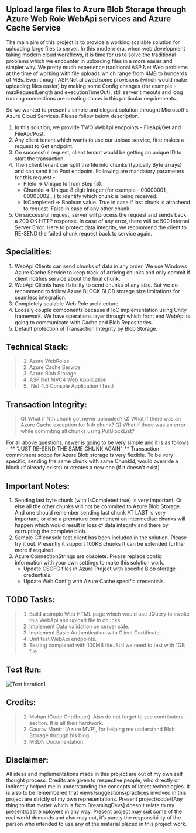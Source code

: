 Upload large files to Azure Blob Storage through Azure Web Role WebApi services and Azure Cache Service
-----------

The main aim of this project is to provide a working scalable solution for uploading large files to server. In this modern 
era, when web development taking modern cloud workflows, it is time for us to solve the traditional problems which we 
encounter in uploading files in a more easier and simpler way. We pretty much experience traditional ASP.Net Web 
problems at the time of working with file uploads which range from 4MB to hunderds of MBs. Even though ASP.Net 
allowed some provisions (which would make uploading files easier) by making some 
Config changes (for example - maxRequestLength and executionTimeOut), still server timeouts and long running connections 
are creating chaos in this particular requirements.

So we wanted to present a simple and elegant solution throught Microsoft's Azure Cloud Services. Please follow below 
description.

1. In this solution, we provide TWO WebApi endpoints - FileApi/Get and FileApi/Post.
2. Any client tenant which wants to use our upload service, first makes a request to Get endpoint. 
3. On successful request, client tenant would be getting an unique ID to start the transaction.
4. Then client tenant can split the file into chunks (typically Byte arrays) and can send it to Post endpoint. 
Following are mandatory parameters for this request - 
	* FileId => Unique Id from Step (3).
	* ChunkId => Unique 8 digit Integer (for example - 00000001, 00000002...) to identify which chunk is being received.
	* IsCompleted => Boolean value. True in case if last chunk is attachecd to request. False in case of any other chunk.
5. On successful request, server will process the request and sends back a 200 OK HTTP response. In case of any error, 
there will be 500 Internal Server Error. Here to protect data integrity, we recommend the client to RE-SEND the failed
chunk request back to service again.

Specialities:
-------------
1. WebApi Clients can send chunks of data in any order. We use Windows Azure Cache Service to keep track of arriving chunks and
only commit if client notifies service about the final chunk.
2. WebApi Clients have flxibility to send chunks of any size. But we do recommend to follow Azure BLOCK BLOB storage size limitations for 
seamless integration.
3. Completely scalable Web Role architecture.
4. Loosely couple components because if IoC implementation using Unity framework. We have operations layer through which front
end WebApi is going to communicate with Cache and Blob Repositories.
5. Default protection of Transaction Integrity by Blob Storage.


Technical Stack:
---------------
> 1. Azure WebRoles
> 2. Azure Cache Service
> 3. Azure Blob Storage
> 4. ASP.Net MVC4 Web Application
> 5. .Net 4.5 Console Application (Test)

Transaction Integrity:
-------------
> Q) What if Nth chunk got never uploaded?
> Q) What if there was an Azure Cache exception for Nth chunk?
> Q) What if there was an error while commiting all chunks using PutBlockList?

For all above questions, nswer is going to be very simple and it is as follows - 
** "JUST RE-SEND THE SAME CHUNK AGAIN" **
Transaction commitment scope for Azure Blob storage is very flexible. To be very specific, sending the same chunk with
same ChunkId, would override a block (if already exists) or creates a new one (if it doesn't exist).


Important Notes:
-------------
1. Sending last byte chunk (with IsCompleted:true) is very important. Or else all the other chunks will not be commited to Azure Blob Storage.\
And one should remember sending last chunk AT LAST is very important, or else a premature commitment on intermediae chunks
will happen which would result in loss of data integrity and there by corrupting the complete blob.
2. Sample C# console test client has been included in the solution. Please try it out. Presently it support 100KB chunks
It can be extended further more if required.
3. Azure ConnectionStrings are obsolete. Please replace config information with your own settings to make this solution work.
	* Update CSCFG files in Azure Project with specific Blob storage credentials.
	* Update Web.Config with Azure Cache specific credentials.

TODO Tasks:
-----------
> 1. Build a simple Web HTML page which would use JQuery to invoke this WebApi and upload file in chunks.
> 2. Implement Data validation on server side.
> 3. Implement Basic Authentication with Client Certificate.
> 4. Unit test WebApi endpoints.
> 5. Testing completed with 100MB file. Still we need to test with 1GB file.

Test Run:
----------
![Test Iteration1](https://raw.github.com/DreamingDevs/large-file-upload-to-azure-blob-using-webapi/master/Images/Test-Iteration1.png "Test Iteration1")

Credits:
-----------
> 1. Mohan (Code Ontributor). Also do not forget to see contributors section. It is all their hardwork.
> 2. Gaurav Mantri [Azure MVP], for helping me understand Blob Storage through his blog.
> 3. MSDN Documentation.

Disclaimer:
-----------
All ideas and implementations made in this project are out of my own self thought process. Credits are given to
respective people, who directly or indirectly helped me in understanding the concepts of latest technologies.
It is also to be remembered that views/suggestions/practices involved in this project are strictly of my own 
representations. Present project/code/[Any thing to that matter which is from DreamingDevs] doesn't relate to my 
present/past employers in any way. Present project may suit some of the real world demands and also may not, 
it’s purely the responsibility of the person who intended to use any of the material placed in this project work.
